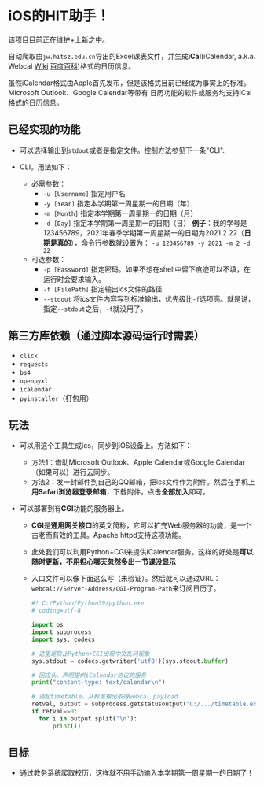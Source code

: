 # iOS的HIT助手！

该项目目前正在维护+上新之中。

自动爬取由`jw.hitsz.edu.cn`导出的Excel课表文件，并生成**iCal**\(iCalendar, a.k.a. Webcal
[Wiki](https://en.wikipedia.org/wiki/ICalendar)
[百度百科](https://baike.baidu.com/item/iCal)\)格式的日历信息。

虽然iCalendar格式由Apple首先发布，但是该格式目前已经成为事实上的标准。Microsoft Outlook、Google Calendar等带有
日历功能的软件或服务均支持iCal格式的日历信息。

## 已经实现的功能

* 可以选择输出到`stdout`或者是指定文件。控制方法参见下一条"CLI".

* CLI。用法如下：
  
  * 必需参数：
    * `-u [Username]` 指定用户名
    * `-y [Year]`     指定本学期第一周星期一的日期（年）
    * `-m [Month]`    指定本学期第一周星期一的日期（月）
    * `-d [Day]`      指定本学期第一周星期一的日期（日）
      **例子**：我的学号是123456789，2021年春季学期第一周星期一的日期为2021.2.22（**日期是真的**），命令行参数就设置为：
      `-u 123456789 -y 2021 -m 2 -d 22`
  * 可选参数：
    * `-p [Password]` 指定密码。如果不想在shell中留下痕迹可以不填，在运行时会要求输入。
    * `-f [FilePath]` 指定输出ics文件的路径
    * `--stdout`      将ics文件内容写到标准输出，优先级比`-f`选项高。就是说，指定`--stdout`之后，`-f`就没用了。

## 第三方库依赖（通过脚本源码运行时需要）

* `click`
* `requests`
* `bs4`
* `openpyxl`
* `icalendar`
* `pyinstaller`（打包用）

## 玩法

* 可以用这个工具生成ics，同步到iOS设备上。方法如下：
  
  * 方法1：借助Microsoft Outlook、Apple Calendar或Google Calendar（如果可以）进行云同步。
  * 方法2：发一封邮件到自己的QQ邮箱，把ics文件作为附件。然后在手机上**用Safari浏览器登录邮箱**，下载附件，点击**全部加入**即可。

* 可以部署到有**CGI**功能的服务器上。
  
  * **CGI**是**通用网关接口**的英文简称，它可以扩充Web服务器的功能，是一个古老而有效的工具。Apache httpd支持这项功能。
  
  * 此处我们可以利用Python+CGI来提供iCalendar服务。这样的好处是**可以随时更新，不用担心哪天忽然多出一节课没显示**
  
  * 入口文件可以像下面这么写（未验证）。然后就可以通过URL：`webcal://Server-Address/CGI-Program-Path`来订阅日历了。
    
    ```python
    #! C:/Python/Python39/python.exe
    # coding=utf-8
    
    import os
    import subprocess
    import sys, codecs
    
    # 这里是防止Python+CGI出现中文乱码现象
    sys.stdout = codecs.getwriter('utf8')(sys.stdout.buffer)
    
    # 回应头，声明提供iCalendar协议的服务
    print("content-type: text/calendar\n")
    
    # 调起timetable，从标准输出取得webcal payload
    retval, output = subprocess.getstatusoutput("C:/.../timetable.exe -u 123456789 -p ********* -y 2021 -m 2 -d 22 --stdout")
    if retval==0:
      for i in output.split('\n'):
          print(i)
    ```

## 目标

* 通过教务系统爬取校历，这样就不用手动输入本学期第一周星期一的日期了！
